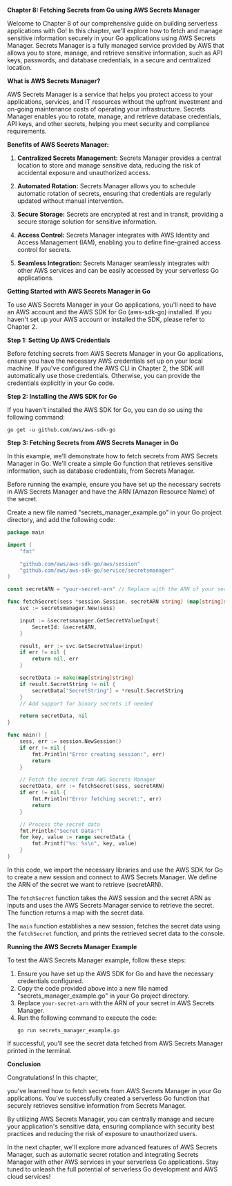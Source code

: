 **Chapter 8: Fetching Secrets from Go using AWS Secrets Manager**

Welcome to Chapter 8 of our comprehensive guide on building serverless applications with Go! In this chapter, we'll explore how to fetch and manage sensitive information securely in your Go applications using AWS Secrets Manager. Secrets Manager is a fully managed service provided by AWS that allows you to store, manage, and retrieve sensitive information, such as API keys, passwords, and database credentials, in a secure and centralized location.

**What is AWS Secrets Manager?**

AWS Secrets Manager is a service that helps you protect access to your applications, services, and IT resources without the upfront investment and on-going maintenance costs of operating your infrastructure. Secrets Manager enables you to rotate, manage, and retrieve database credentials, API keys, and other secrets, helping you meet security and compliance requirements.

**Benefits of AWS Secrets Manager:**

1. **Centralized Secrets Management:** Secrets Manager provides a central location to store and manage sensitive data, reducing the risk of accidental exposure and unauthorized access.

2. **Automated Rotation:** Secrets Manager allows you to schedule automatic rotation of secrets, ensuring that credentials are regularly updated without manual intervention.

3. **Secure Storage:** Secrets are encrypted at rest and in transit, providing a secure storage solution for sensitive information.

4. **Access Control:** Secrets Manager integrates with AWS Identity and Access Management (IAM), enabling you to define fine-grained access control for secrets.

5. **Seamless Integration:** Secrets Manager seamlessly integrates with other AWS services and can be easily accessed by your serverless Go applications.

**Getting Started with AWS Secrets Manager in Go**

To use AWS Secrets Manager in your Go applications, you'll need to have an AWS account and the AWS SDK for Go (aws-sdk-go) installed. If you haven't set up your AWS account or installed the SDK, please refer to Chapter 2.

**Step 1: Setting Up AWS Credentials**

Before fetching secrets from AWS Secrets Manager in your Go applications, ensure you have the necessary AWS credentials set up on your local machine. If you've configured the AWS CLI in Chapter 2, the SDK will automatically use those credentials. Otherwise, you can provide the credentials explicitly in your Go code.

**Step 2: Installing the AWS SDK for Go**

If you haven't installed the AWS SDK for Go, you can do so using the following command:
```
go get -u github.com/aws/aws-sdk-go
```

**Step 3: Fetching Secrets from AWS Secrets Manager in Go**

In this example, we'll demonstrate how to fetch secrets from AWS Secrets Manager in Go. We'll create a simple Go function that retrieves sensitive information, such as database credentials, from Secrets Manager.

Before running the example, ensure you have set up the necessary secrets in AWS Secrets Manager and have the ARN (Amazon Resource Name) of the secret.

Create a new file named "secrets_manager_example.go" in your Go project directory, and add the following code:

```go
package main

import (
	"fmt"

	"github.com/aws/aws-sdk-go/aws/session"
	"github.com/aws/aws-sdk-go/service/secretsmanager"
)

const secretARN = "your-secret-arn" // Replace with the ARN of your secret in Secrets Manager

func fetchSecret(sess *session.Session, secretARN string) (map[string]string, error) {
	svc := secretsmanager.New(sess)

	input := &secretsmanager.GetSecretValueInput{
		SecretId: &secretARN,
	}

	result, err := svc.GetSecretValue(input)
	if err != nil {
		return nil, err
	}

	secretData := make(map[string]string)
	if result.SecretString != nil {
		secretData["SecretString"] = *result.SecretString
	}
	// Add support for binary secrets if needed

	return secretData, nil
}

func main() {
	sess, err := session.NewSession()
	if err != nil {
		fmt.Println("Error creating session:", err)
		return
	}

	// Fetch the secret from AWS Secrets Manager
	secretData, err := fetchSecret(sess, secretARN)
	if err != nil {
		fmt.Println("Error fetching secret:", err)
		return
	}

	// Process the secret data
	fmt.Println("Secret Data:")
	for key, value := range secretData {
		fmt.Printf("%s: %s\n", key, value)
	}
}
```

In this code, we import the necessary libraries and use the AWS SDK for Go to create a new session and connect to AWS Secrets Manager. We define the ARN of the secret we want to retrieve (secretARN).

The `fetchSecret` function takes the AWS session and the secret ARN as inputs and uses the AWS Secrets Manager service to retrieve the secret. The function returns a map with the secret data.

The `main` function establishes a new session, fetches the secret data using the `fetchSecret` function, and prints the retrieved secret data to the console.

**Running the AWS Secrets Manager Example**

To test the AWS Secrets Manager example, follow these steps:

1. Ensure you have set up the AWS SDK for Go and have the necessary credentials configured.
2. Copy the code provided above into a new file named "secrets_manager_example.go" in your Go project directory.
3. Replace `your-secret-arn` with the ARN of your secret in AWS Secrets Manager.
4. Run the following command to execute the code:
   ```
   go run secrets_manager_example.go
   ```

If successful, you'll see the secret data fetched from AWS Secrets Manager printed in the terminal.

**Conclusion**

Congratulations! In this chapter,

 you've learned how to fetch secrets from AWS Secrets Manager in your Go applications. You've successfully created a serverless Go function that securely retrieves sensitive information from Secrets Manager.

By utilizing AWS Secrets Manager, you can centrally manage and secure your application's sensitive data, ensuring compliance with security best practices and reducing the risk of exposure to unauthorized users.

In the next chapter, we'll explore more advanced features of AWS Secrets Manager, such as automatic secret rotation and integrating Secrets Manager with other AWS services in your serverless Go applications. Stay tuned to unleash the full potential of serverless Go development and AWS cloud services!